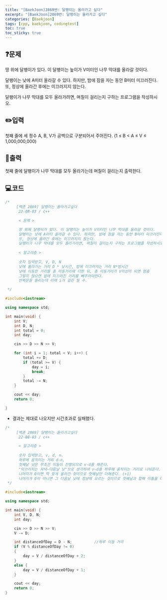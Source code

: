 ```yaml
---
title: "[BaekJoon]2869번: 달팽이는 올라가고 싶다"
excerpt: "[BaekJoon]2869번: 달팽이는 올라가고 싶다"
categories: [Baekjoon]
tags: [cpp, baekjoon, codingtest]
toc: true
toc_sticky: true
---
```


## ❓문제

땅 위에 달팽이가 있다. 이 달팽이는 높이가 V미터인 나무 막대를 올라갈 것이다.  

달팽이는 낮에 A미터 올라갈 수 있다. 하지만, 밤에 잠을 자는 동안 B미터 미끄러진다. 또, 정상에 올라간 후에는 미끄러지지 않는다.  

달팽이가 나무 막대를 모두 올라가려면, 며칠이 걸리는지 구하는 프로그램을 작성하시오.  

## ✏️입력

첫째 줄에 세 정수 A, B, V가 공백으로 구분되어서 주어진다. (1 ≤ B < A ≤ V ≤ 1,000,000,000)

## 📜출력

첫째 줄에 달팽이가 나무 막대를 모두 올라가는데 며칠이 걸리는지 출력한다.

## 💻코드  

```cpp
/*
	 [백준 2869] 달팽이는 올라가고싶다
	  22-08-03 / c++

	  < 문제 >

	  땅 위에 달팽이가 있다. 이 달팽이는 높이가 V미터인 나무 막대를 올라갈 것이다.
	  달팽이는 낮에 A미터 올라갈 수 있다. 하지만, 밤에 잠을 자는 동안 B미터 미끄러진다.
	  또, 정상에 올라간 후에는 미끄러지지 않는다.
	  달팽이가 나무 막대를 모두 올라가려면, 며칠이 걸리는지 구하는 프로그램을 작성하시오.
	   
	  < 알고리즘 >
	  
	  숫자 입력받고, V, D, N
	  낮에 올라가는 거리 D * 낮시간, 밤에 미끄러지는 거리 N*밤시간
	  낮에 이동한 거리를 총 이동거리에 더한 뒤, 총 이동거리가 V이상이 되면 멈춤
	  그렇지 않으면 밤에 미끄러진 거리를 빼주어야한다. 
	  반복문을 돌리는데 이때 i가 걸린 일 수.

 */

#include<iostream>

using namespace std;

int main(void) {
	int V;
	int D, N;
	int total = 0;
	int day;

	cin >> D >> N >> V;

	for (int i = 1; total < V; i++) {
		total += D;
		if (total >= V) {
			day = i;
			break;
		}
		total -= N;
	}

	cout << day;
	return 0;

}
```  
  + 결과는 제대로 나오지만 시간초과로 실패했다. 


```cpp
/*
	 [백준 2869] 달팽이는 올라가고싶다
	  22-08-03 / c++

	  < 알고리즘 >
	  
	  숫자 입력받고, v, d, n.
	  하루에 움직이는 거리 d-n, 
	  첫째날 낮은 무조건 이동이 진행되므로 v-d를 해준다. 
	  "미끄러지는 저녁~다음날 낮"으로 생각하여 v-d를 하루에 움직이는 거리로 나눠준다.
	  나머지가 0이면 딱 맞게 올라간 것이므로 첫째날만 더해준다. (+1)
	  나머지가 0이 아니면 그 다음날 낮에 정상에 오르는 것이므로 첫째날과 합해 이틀을 더해준다(+2)
 */

#include<iostream>

using namespace std;

int main(void) {
	int V, D, N;
	int day;

	cin >> D >> N >> V;
	V -= D;

	int distanceOfDay = D - N;			//하루 이동 거리
	if (V % distanceOfDay != 0)
	{
		day = V / distanceOfDay + 2;
	}
	else {
		day = V / distanceOfDay + 1;
	}

	cout << day;
	return 0;
}
```